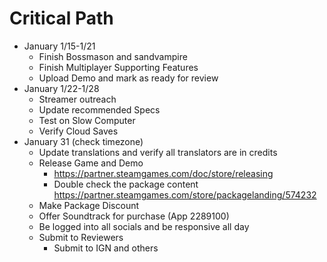 # Critical Path
- January 1/15-1/21
    - Finish Bossmason and sandvampire
    - Finish Multiplayer Supporting Features
    - Upload Demo and mark as ready for review
- January 1/22-1/28
    - Streamer outreach
    - Update recommended Specs
    - Test on Slow Computer
    - Verify Cloud Saves
- January 31 (check timezone)
    - Update translations and verify all translators are in credits
    - Release Game and Demo
        - https://partner.steamgames.com/doc/store/releasing
        - Double check the package content https://partner.steamgames.com/store/packagelanding/574232
    - Make Package Discount
    - Offer Soundtrack for purchase (App 2289100)
    - Be logged into all socials and be responsive all day
    - Submit to Reviewers
        - Submit to IGN and others